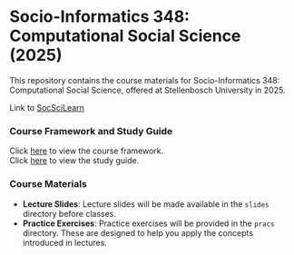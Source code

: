 # Socio-Informatics 348: Computational Social Science (2025)

This repository contains the course materials for Socio-Informatics 348: Computational Social Science, offered at Stellenbosch University in 2025.

Link to [SocSciLearn](https://socscilearn.sun.ac.za/course/view.php?id=2101)

### Course Framework and Study Guide
Click [here](2025_mf_si348.pdf) to view the course framework.\
Click [here](SI_348_outline_2025_students.pdf) to view the study guide.

### Course Materials
- **Lecture Slides**: Lecture slides will be made available in the `slides` directory before classes.
- **Practice Exercises**: Practice exercises will be provided in the `pracs` directory. These are designed to help you apply the concepts introduced in lectures.
